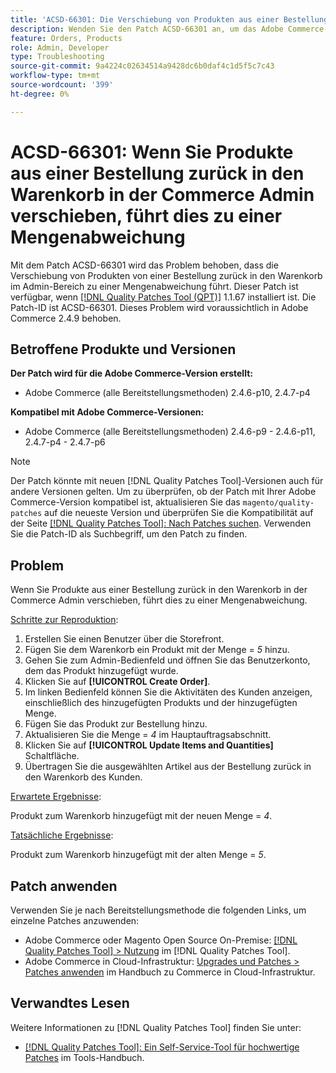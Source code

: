 ```yaml
---
title: 'ACSD-66301: Die Verschiebung von Produkten aus einer Bestellung in den Warenkorb in Commerce Admin führt zu einer Mengenabweichung'
description: Wenden Sie den Patch ACSD-66301 an, um das Adobe Commerce-Problem zu beheben, bei dem beim Erstellen einer Bestellung über das Admin-Bedienfeld die Produkte im Warenkorb des Kunden nicht entfernt werden, nachdem sie zur Bestellung hinzugefügt wurden.
feature: Orders, Products
role: Admin, Developer
type: Troubleshooting
source-git-commit: 9a4224c02634514a9428dc6b0daf4c1d5f5c7c43
workflow-type: tm+mt
source-wordcount: '399'
ht-degree: 0%

---
```



# ACSD-66301: Wenn Sie Produkte aus einer Bestellung zurück in den Warenkorb in der Commerce Admin verschieben, führt dies zu einer Mengenabweichung

Mit dem Patch ACSD-66301 wird das Problem behoben, dass die Verschiebung von Produkten von einer Bestellung zurück in den Warenkorb im Admin-Bereich zu einer Mengenabweichung führt. Dieser Patch ist verfügbar, wenn [[!DNL Quality Patches Tool (QPT)]](/help/tools/quality-patches-tool/quality-patches-tool-to-self-serve-quality-patches.md) 1.1.67 installiert ist. Die Patch-ID ist ACSD-66301. Dieses Problem wird voraussichtlich in Adobe Commerce 2.4.9 behoben.

## Betroffene Produkte und Versionen

**Der Patch wird für die Adobe Commerce-Version erstellt:**

* Adobe Commerce (alle Bereitstellungsmethoden) 2.4.6-p10, 2.4.7-p4

**Kompatibel mit Adobe Commerce-Versionen:**

* Adobe Commerce (alle Bereitstellungsmethoden) 2.4.6-p9 - 2.4.6-p11, 2.4.7-p4 - 2.4.7-p6

>[!NOTE]
>
>Der Patch könnte mit neuen [!DNL Quality Patches Tool]-Versionen auch für andere Versionen gelten. Um zu überprüfen, ob der Patch mit Ihrer Adobe Commerce-Version kompatibel ist, aktualisieren Sie das `magento/quality-patches` auf die neueste Version und überprüfen Sie die Kompatibilität auf der Seite [[!DNL Quality Patches Tool]: Nach Patches suchen](https://experienceleague.adobe.com/tools/commerce-quality-patches/index.html). Verwenden Sie die Patch-ID als Suchbegriff, um den Patch zu finden.

## Problem

Wenn Sie Produkte aus einer Bestellung zurück in den Warenkorb in der Commerce Admin verschieben, führt dies zu einer Mengenabweichung.

<u>Schritte zur Reproduktion</u>:

1. Erstellen Sie einen Benutzer über die Storefront.
2. Fügen Sie dem Warenkorb ein Produkt mit der Menge = *5* hinzu.
3. Gehen Sie zum Admin-Bedienfeld und öffnen Sie das Benutzerkonto, dem das Produkt hinzugefügt wurde.
4. Klicken Sie auf **[!UICONTROL Create Order]**.
5. Im linken Bedienfeld können Sie die Aktivitäten des Kunden anzeigen, einschließlich des hinzugefügten Produkts und der hinzugefügten Menge.
6. Fügen Sie das Produkt zur Bestellung hinzu.
7. Aktualisieren Sie die Menge = *4* im Hauptauftragsabschnitt.
8. Klicken Sie auf **[!UICONTROL Update Items and Quantities]** Schaltfläche.
9. Übertragen Sie die ausgewählten Artikel aus der Bestellung zurück in den Warenkorb des Kunden.

<u>Erwartete Ergebnisse</u>:

Produkt zum Warenkorb hinzugefügt mit der neuen Menge = *4*.

<u>Tatsächliche Ergebnisse</u>:

Produkt zum Warenkorb hinzugefügt mit der alten Menge = *5*.

## Patch anwenden

Verwenden Sie je nach Bereitstellungsmethode die folgenden Links, um einzelne Patches anzuwenden:

* Adobe Commerce oder Magento Open Source On-Premise: [[!DNL Quality Patches Tool] > Nutzung](/help/tools/quality-patches-tool/usage.md) im [!DNL Quality Patches Tool].
* Adobe Commerce in Cloud-Infrastruktur: [Upgrades und Patches > Patches anwenden](https://experienceleague.adobe.com/docs/commerce-cloud-service/user-guide/develop/upgrade/apply-patches.html) im Handbuch zu Commerce in Cloud-Infrastruktur.

## Verwandtes Lesen

Weitere Informationen zu [!DNL Quality Patches Tool] finden Sie unter:

* [[!DNL Quality Patches Tool]: Ein Self-Service-Tool für hochwertige Patches](/help/tools/quality-patches-tool/quality-patches-tool-to-self-serve-quality-patches.md) im Tools-Handbuch.
